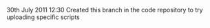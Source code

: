 30th July 2011 
12:30 Created this branch in the code repository to try uploading specific scripts


